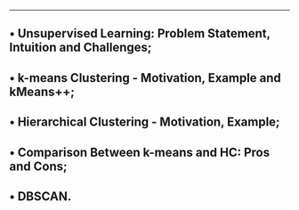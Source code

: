 -----------------------------------------------------------------------------
• Unsupervised Learning: Problem Statement, Intuition and Challenges;
-----------------------------------------------------------------------------
• k-means Clustering - Motivation, Example and kMeans++;
-----------------------------------------------------------------------------
• Hierarchical Clustering - Motivation, Example;
-----------------------------------------------------------------------------
• Comparison Between k-means and HC: Pros and Cons;
-----------------------------------------------------------------------------
• DBSCAN.
-----------------------------------------------------------------------------

